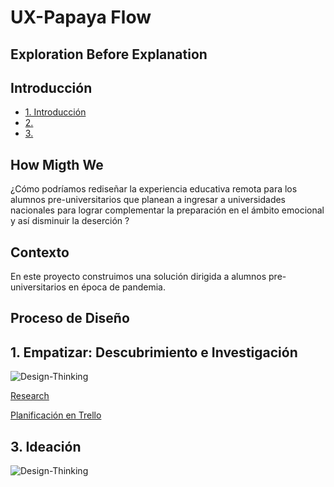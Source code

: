 # UX-Papaya Flow

## Exploration Before Explanation

## Introducción

* [1. Introducción](#1-Introducción)
* [2. ](#2-)
* [3. ](#3-)

## How Migth We

¿Cómo podríamos rediseñar la experiencia educativa remota para los alumnos pre-universitarios que planean a ingresar a universidades nacionales para lograr complementar la preparación en el ámbito emocional y así disminuir la deserción ?

## Contexto

En este proyecto construimos una solución dirigida a alumnos pre-universitarios en época de pandemia.

## Proceso de Diseño

## 1. Empatizar: Descubrimiento e Investigación

![Design-Thinking](https://miro.medium.com/max/640/0*Uk_sezp7WvIGp9GH.jpg)
 
[Research]()


[Planificación en Trello](https://trello.com/b/SWjoeOcI/ux-papaya-flow)


## 3. Ideación

![Design-Thinking]()

